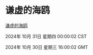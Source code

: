 # 谦虚的海鸥
[谦虚的海鸥](http://219.139.197.74:56308/qxdho/course/base/hotlink/index.php)

2024年 10月 31日 星期四 00:00:02 CST

2024年 10月 30日 星期三 16:00:02 GMT
